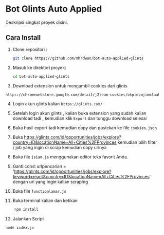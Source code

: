 # Bot Glints Auto Applied

Deskripsi singkat proyek disini.

## Cara Install

1. Clone repositori :

   ```bash
   git clone https://github.com/mhrdwan/bot-auto-applied-glints
   ```

2. Masuk ke direktori proyek:

   ```bash
   cd bot-auto-applied-glints
   ```

3. Download extension untuk mengambil cookies dari glints

```bash
https://chromewebstore.google.com/detail/j2team-cookies/okpidcojinmlaakglciglbpcpajaibco
```

4. Login akun glints kalian `https://glints.com/`

5. Setelah login akun glints , kalian buka extension yang sudah kalian download tadi , kemudian klik `Export` dan tunggu download selesai

6. Buka hasil export tadi kemudian copy dan pastekan ke file `cookies.json`

7. Buka https://glints.com/id/opportunities/jobs/explore?country=ID&locationName=All+Cities%2FProvinces kemudian pilih filter / job yang ingin di scrap kemudian copy urlnya

8. Buka file `isian.js` menggunakan editor teks favorit Anda.

9. Ganti const urlpencarian = 'https://glints.com/id/opportunities/jobs/explore?keyword=react&country=ID&locationName=All+Cities%2FProvinces' dengan url yang ingin kalian scraping

10. Buka file `functionlamar.js`

11. Buka terminal kalian dan ketikan

```bash
    npm install
```

12. Jalankan Script

```bash
node index.js
```
